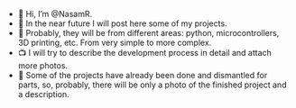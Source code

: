 - 👋 Hi, I’m @NasamR.
- 📌 In the near future I will post here some of my projects. 
- 🔧 Probably, they will be from different areas: python, microcontrollers, 3D printing, etc. From very simple to more complex.
- 📺 I will try to describe the development process in detail and attach more photos.
- 🔨 Some of the projects have already been done and dismantled for parts, so, probably, there will be only a photo of the finished project and a description.
